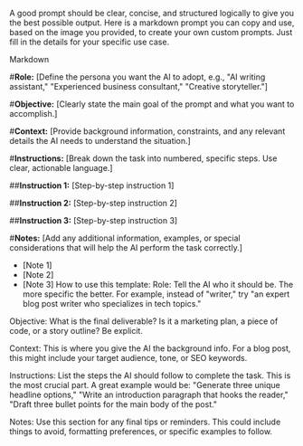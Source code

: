 
A good prompt should be clear, concise, and structured logically to give you the best possible output. Here is a markdown prompt you can copy and use, based on the image you provided, to create your own custom prompts. Just fill in the details for your specific use case.

Markdown

#**Role:**
[Define the persona you want the AI to adopt, e.g., "AI writing assistant," "Experienced business consultant," "Creative storyteller."]

#**Objective:**
[Clearly state the main goal of the prompt and what you want to accomplish.]

#**Context:**
[Provide background information, constraints, and any relevant details the AI needs to understand the situation.]

#**Instructions:**
[Break down the task into numbered, specific steps. Use clear, actionable language.]

##**Instruction 1:**
[Step-by-step instruction 1]

##**Instruction 2:**
[Step-by-step instruction 2]

##**Instruction 3:**
[Step-by-step instruction 3]

#**Notes:**
[Add any additional information, examples, or special considerations that will help the AI perform the task correctly.]

* [Note 1]
* [Note 2]
* [Note 3]
How to use this template:
Role: Tell the AI who it should be. The more specific the better. For example, instead of "writer," try "an expert blog post writer who specializes in tech topics."

Objective: What is the final deliverable? Is it a marketing plan, a piece of code, or a story outline? Be explicit.

Context: This is where you give the AI the background info. For a blog post, this might include your target audience, tone, or SEO keywords.

Instructions: List the steps the AI should follow to complete the task. This is the most crucial part. A great example would be: "Generate three unique headline options," "Write an introduction paragraph that hooks the reader," "Draft three bullet points for the main body of the post."

Notes: Use this section for any final tips or reminders. This could include things to avoid, formatting preferences, or specific examples to follow.
